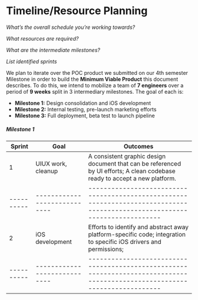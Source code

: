 # Timeline/Resource Planning

*What’s the overall schedule you’re working towards?*

*What resources are required?*

*What are the intermediate milestones?*

*List identified sprints*

We plan to iterate over the POC product we submitted on our 4th semester Milestone in order to build the **Minimum Viable Product** this document describes. To do this, we intend to mobilize a team of **7 engineers**
over a period of **9 weeks** split in 3 intermediary milestones. The goal of each is: 

 - **Milestone 1:** Design consolidation and iOS development
 - **Milestone 2:** Internal testing, pre-launch marketing efforts
 - **Milestone 3:** Full deployment, beta test to launch pipeline

##### Milestone 1
  
  |Sprint    |Goal                        |Outcomes                                                                                                                   |
  |----------|----------------------------|---------------------------------------------------------------------------------------------------------------------------|
  |1         |UIUX work, cleanup          |A consistent graphic design document that can be referenced by UI efforts; A clean codebase ready to accept a new platform.|
  |----------|----------------------------|---------------------------------------------------------------------------------------------------------------------------|
  |2         |iOS development             |Efforts to identify and abstract away platform-specific code; integration to specific iOS drivers and permissions;         |
  |----------|----------------------------|---------------------------------------------------------------------------------------------------------------------------|
